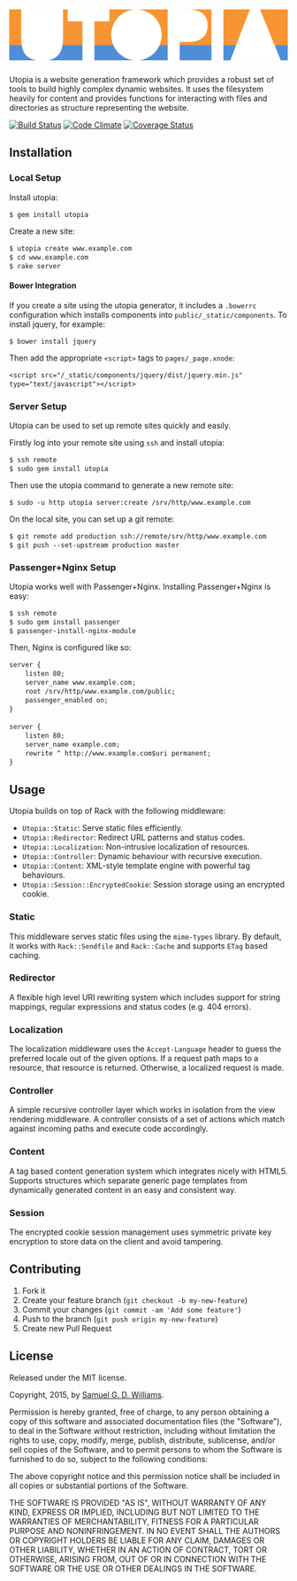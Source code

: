 # ![Utopia](materials/utopia.png?raw=true)

Utopia is a website generation framework which provides a robust set of tools
to build highly complex dynamic websites. It uses the filesystem heavily for
content and provides functions for interacting with files and directories as
structure representing the website.

[![Build Status](https://secure.travis-ci.org/ioquatix/utopia.png)](http://travis-ci.org/ioquatix/utopia)
[![Code Climate](https://codeclimate.com/github/ioquatix/utopia.png)](https://codeclimate.com/github/ioquatix/utopia)
[![Coverage Status](https://coveralls.io/repos/ioquatix/utopia/badge.svg)](https://coveralls.io/r/ioquatix/utopia)

## Installation

### Local Setup

Install utopia:

	$ gem install utopia

Create a new site:

	$ utopia create www.example.com
	$ cd www.example.com
	$ rake server

#### Bower Integration

If you create a site using the utopia generator, it includes a `.bowerrc` configuration which installs components into `public/_static/components`. To install jquery, for example:

	$ bower install jquery

Then add the appropriate `<script>` tags to `pages/_page.xnode`:

	<script src="/_static/components/jquery/dist/jquery.min.js" type="text/javascript"></script>

### Server Setup

Utopia can be used to set up remote sites quickly and easily.

Firstly log into your remote site using `ssh` and install utopia:

	$ ssh remote
	$ sudo gem install utopia

Then use the utopia command to generate a new remote site:

	$ sudo -u http utopia server:create /srv/http/www.example.com

On the local site, you can set up a git remote:

	$ git remote add production ssh://remote/srv/http/www.example.com
	$ git push --set-upstream production master

### Passenger+Nginx Setup

Utopia works well with Passenger+Nginx. Installing Passenger+Nginx is easy:

	$ ssh remote
	$ sudo gem install passenger
	$ passenger-install-nginx-module

Then, Nginx is configured like so:

	server {
		listen 80;
		server_name www.example.com;
		root /srv/http/www.example.com/public;
		passenger_enabled on;
	}

	server {
		listen 80;
		server_name example.com;
		rewrite ^ http://www.example.com$uri permanent;
	}

## Usage

Utopia builds on top of Rack with the following middleware:

- `Utopia::Static`: Serve static files efficiently.
- `Utopia::Redirector`: Redirect URL patterns and status codes.
- `Utopia::Localization`: Non-intrusive localization of resources.
- `Utopia::Controller`: Dynamic behaviour with recursive execution.
- `Utopia::Content`: XML-style template engine with powerful tag behaviours.
- `Utopia::Session::EncryptedCookie`: Session storage using an encrypted cookie.

### Static

This middleware serves static files using the `mime-types` library. By default, it works with `Rack::Sendfile` and `Rack::Cache` and supports `ETag` based caching.

### Redirector

A flexible high level URI rewriting system which includes support for string mappings, regular expressions and status codes (e.g. 404 errors).

### Localization

The localization middleware uses the `Accept-Language` header to guess the preferred locale out of the given options. If a request path maps to a resource, that resource is returned. Otherwise, a localized request is made.

### Controller

A simple recursive controller layer which works in isolation from the view rendering middleware. A controller consists of a set of actions which match against incoming paths and execute code accordingly.

### Content

A tag based content generation system which integrates nicely with HTML5. Supports structures which separate generic page templates from dynamically generated content in an easy and consistent way.

### Session

The encrypted cookie session management uses symmetric private key encryption to store data on the client and avoid tampering.

## Contributing

1. Fork it
2. Create your feature branch (`git checkout -b my-new-feature`)
3. Commit your changes (`git commit -am 'Add some feature'`)
4. Push to the branch (`git push origin my-new-feature`)
5. Create new Pull Request

## License

Released under the MIT license.

Copyright, 2015, by [Samuel G. D. Williams](http://www.codeotaku.com/samuel-williams).

Permission is hereby granted, free of charge, to any person obtaining a copy
of this software and associated documentation files (the "Software"), to deal
in the Software without restriction, including without limitation the rights
to use, copy, modify, merge, publish, distribute, sublicense, and/or sell
copies of the Software, and to permit persons to whom the Software is
furnished to do so, subject to the following conditions:

The above copyright notice and this permission notice shall be included in
all copies or substantial portions of the Software.

THE SOFTWARE IS PROVIDED "AS IS", WITHOUT WARRANTY OF ANY KIND, EXPRESS OR
IMPLIED, INCLUDING BUT NOT LIMITED TO THE WARRANTIES OF MERCHANTABILITY,
FITNESS FOR A PARTICULAR PURPOSE AND NONINFRINGEMENT. IN NO EVENT SHALL THE
AUTHORS OR COPYRIGHT HOLDERS BE LIABLE FOR ANY CLAIM, DAMAGES OR OTHER
LIABILITY, WHETHER IN AN ACTION OF CONTRACT, TORT OR OTHERWISE, ARISING FROM,
OUT OF OR IN CONNECTION WITH THE SOFTWARE OR THE USE OR OTHER DEALINGS IN
THE SOFTWARE.

